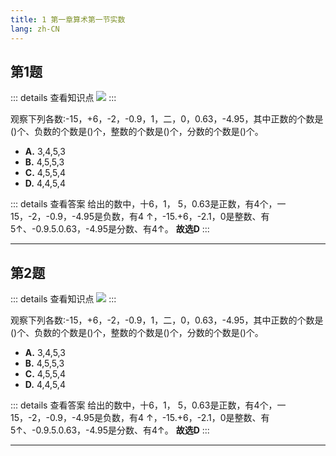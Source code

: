 ```yaml
---
title: 1 第一章算术第一节实数
lang: zh-CN
---
```


## 第1题
::: details 查看知识点
<img src="/library2024/2/1/1.png">
:::

观察下列各数:-15，+6，-2，-0.9，1，二，0，0.63，-4.95，其中正数的个数是()个、负数的个数是()个，整数的个数是()个，分数的个数是()个。
- **A.** 3,4,5,3
- **B.** 4,5,5,3
- **C.** 4,5,5,4
- **D.** 4,4,5,4


::: details 查看答案
给出的数中，十6，1， 5，0.63是正数，有4个，一15，-2，-0.9，-4.95是负数，有4 ↑，-15.+6，-2.1，0是整数、有5↑、-0.9.5.0.63，-4.95是分数、有4↑。
**故选D**
:::

---

## 第2题
::: details 查看知识点
<img src="/library2024/2/1/1.png">
:::

观察下列各数:-15，+6，-2，-0.9，1，二，0，0.63，-4.95，其中正数的个数是()个、负数的个数是()个，整数的个数是()个，分数的个数是()个。
- **A.** 3,4,5,3
- **B.** 4,5,5,3
- **C.** 4,5,5,4
- **D.** 4,4,5,4


::: details 查看答案
给出的数中，十6，1， 5，0.63是正数，有4个，一15，-2，-0.9，-4.95是负数，有4 ↑，-15.+6，-2.1，0是整数、有5↑、-0.9.5.0.63，-4.95是分数、有4↑。
**故选D**
:::

---
